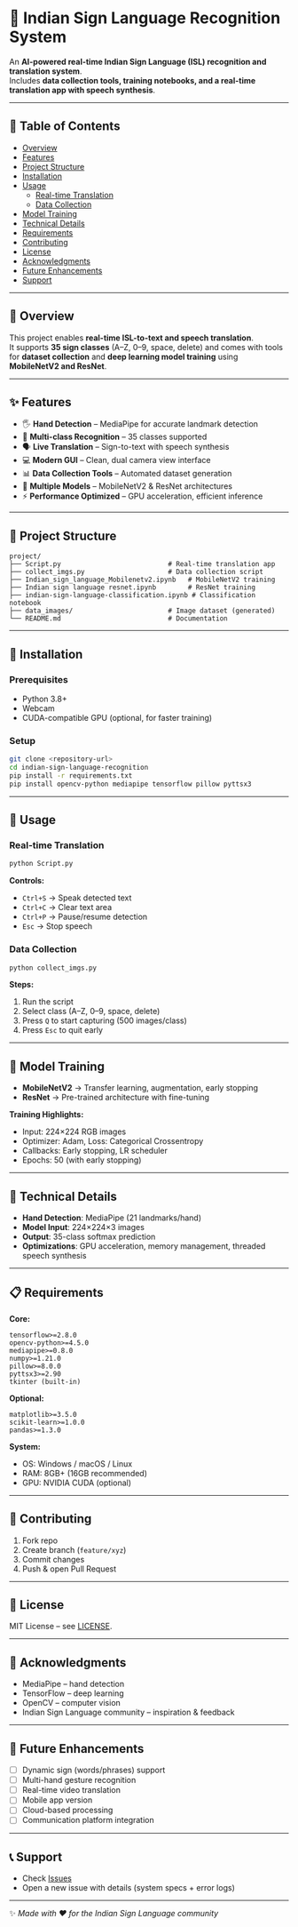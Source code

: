 # 🤟 Indian Sign Language Recognition System

An **AI-powered real-time Indian Sign Language (ISL) recognition and translation system**.  
Includes **data collection tools, training notebooks, and a real-time translation app with speech synthesis**.

---

## 📑 Table of Contents
- [Overview](#overview)  
- [Features](#features)  
- [Project Structure](#project-structure)  
- [Installation](#installation)  
- [Usage](#usage)  
  - [Real-time Translation](#real-time-translation)  
  - [Data Collection](#data-collection)  
- [Model Training](#model-training)  
- [Technical Details](#technical-details)  
- [Requirements](#requirements)  
- [Contributing](#contributing)  
- [License](#license)  
- [Acknowledgments](#acknowledgments)  
- [Future Enhancements](#future-enhancements)  
- [Support](#support)  

---

## 🔎 Overview
This project enables **real-time ISL-to-text and speech translation**.  
It supports **35 sign classes** (A–Z, 0–9, space, delete) and comes with tools for **dataset collection** and **deep learning model training** using **MobileNetV2 and ResNet**.

---

## ✨ Features
- 🖐️ **Hand Detection** – MediaPipe for accurate landmark detection  
- 🧾 **Multi-class Recognition** – 35 classes supported  
- 🗣️ **Live Translation** – Sign-to-text with speech synthesis  
- 💻 **Modern GUI** – Clean, dual camera view interface  
- 📊 **Data Collection Tools** – Automated dataset generation  
- 🧠 **Multiple Models** – MobileNetV2 & ResNet architectures  
- ⚡ **Performance Optimized** – GPU acceleration, efficient inference  

---

## 📁 Project Structure
```
project/
├── Script.py                           # Real-time translation app
├── collect_imgs.py                     # Data collection script
├── Indian_sign_language_Mobilenetv2.ipynb   # MobileNetV2 training
├── Indian sign language resnet.ipynb        # ResNet training
├── indian-sign-language-classification.ipynb # Classification notebook
├── data_images/                        # Image dataset (generated)
└── README.md                           # Documentation
```

---

## 🚀 Installation

### Prerequisites
- Python 3.8+  
- Webcam  
- CUDA-compatible GPU (optional, for faster training)  

### Setup
```bash
git clone <repository-url>
cd indian-sign-language-recognition
pip install -r requirements.txt
pip install opencv-python mediapipe tensorflow pillow pyttsx3
```

---

## 📖 Usage

### Real-time Translation
```bash
python Script.py
```
**Controls:**  
- `Ctrl+S` → Speak detected text  
- `Ctrl+C` → Clear text area  
- `Ctrl+P` → Pause/resume detection  
- `Esc` → Stop speech  

### Data Collection
```bash
python collect_imgs.py
```
**Steps:**  
1. Run the script  
2. Select class (A–Z, 0–9, space, delete)  
3. Press `Q` to start capturing (500 images/class)  
4. Press `Esc` to quit early  

---

## 🧠 Model Training
- **MobileNetV2** → Transfer learning, augmentation, early stopping  
- **ResNet** → Pre-trained architecture with fine-tuning  

**Training Highlights:**  
- Input: 224×224 RGB images  
- Optimizer: Adam, Loss: Categorical Crossentropy  
- Callbacks: Early stopping, LR scheduler  
- Epochs: 50 (with early stopping)  

---

## 🔧 Technical Details
- **Hand Detection**: MediaPipe (21 landmarks/hand)  
- **Model Input**: 224×224×3 images  
- **Output**: 35-class softmax prediction  
- **Optimizations**: GPU acceleration, memory management, threaded speech synthesis  

---

## 📋 Requirements
**Core:**  
```
tensorflow>=2.8.0
opencv-python>=4.5.0
mediapipe>=0.8.0
numpy>=1.21.0
pillow>=8.0.0
pyttsx3>=2.90
tkinter (built-in)
```
**Optional:**  
```
matplotlib>=3.5.0
scikit-learn>=1.0.0
pandas>=1.3.0
```

**System:**  
- OS: Windows / macOS / Linux  
- RAM: 8GB+ (16GB recommended)  
- GPU: NVIDIA CUDA (optional)  

---

## 🤝 Contributing
1. Fork repo  
2. Create branch (`feature/xyz`)  
3. Commit changes  
4. Push & open Pull Request  

---

## 📄 License
MIT License – see [LICENSE](LICENSE).  

---

## 🙏 Acknowledgments
- MediaPipe – hand detection  
- TensorFlow – deep learning  
- OpenCV – computer vision  
- Indian Sign Language community – inspiration & feedback  

---

## 🔮 Future Enhancements
- [ ] Dynamic sign (words/phrases) support  
- [ ] Multi-hand gesture recognition  
- [ ] Real-time video translation  
- [ ] Mobile app version  
- [ ] Cloud-based processing  
- [ ] Communication platform integration  

---

## 📞 Support
- Check [Issues](https://github.com/your-repo/issues)  
- Open a new issue with details (system specs + error logs)  

---

✨ *Made with ❤️ for the Indian Sign Language community*  
